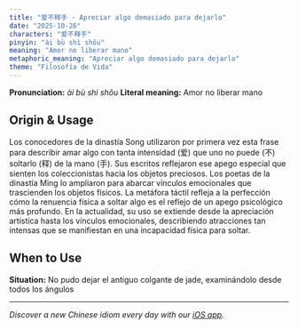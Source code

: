 ```yaml
---
title: "爱不释手 - Apreciar algo demasiado para dejarlo"
date: "2025-10-26"
characters: "爱不释手"
pinyin: "ài bù shì shǒu"
meaning: "Amor no liberar mano"
metaphoric_meaning: "Apreciar algo demasiado para dejarlo"
theme: "Filosofía de Vida"
---
```


**Pronunciation:** *ài bù shì shǒu*
**Literal meaning:** Amor no liberar mano

## Origin & Usage

Los conocedores de la dinastía Song utilizaron por primera vez esta frase para describir amar algo con tanta intensidad (爱) que uno no puede (不) soltarlo (释) de la mano (手). Sus escritos reflejaron ese apego especial que sienten los coleccionistas hacia los objetos preciosos. Los poetas de la dinastía Ming lo ampliaron para abarcar vínculos emocionales que trascienden los objetos físicos. La metáfora táctil refleja a la perfección cómo la renuencia física a soltar algo es el reflejo de un apego psicológico más profundo. En la actualidad, su uso se extiende desde la apreciación artística hasta los vínculos emocionales, describiendo atracciones tan intensas que se manifiestan en una incapacidad física para soltar.

## When to Use

**Situation:** No pudo dejar el antiguo colgante de jade, examinándolo desde todos los ángulos

---

*Discover a new Chinese idiom every day with our [iOS app](https://apps.apple.com/us/app/daily-chinese-idioms/id6740611324).*
